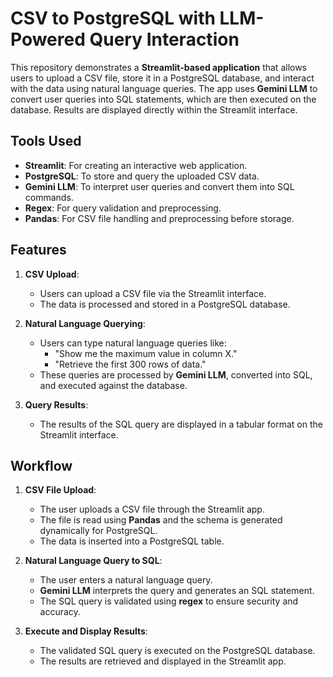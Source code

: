 # CSV to PostgreSQL with LLM-Powered Query Interaction

This repository demonstrates a **Streamlit-based application** that allows users to upload a CSV file, store it in a PostgreSQL database, and interact with the data using natural language queries. The app uses **Gemini LLM** to convert user queries into SQL statements, which are then executed on the database. Results are displayed directly within the Streamlit interface.

## Tools Used
- **Streamlit**: For creating an interactive web application.
- **PostgreSQL**: To store and query the uploaded CSV data.
- **Gemini LLM**: To interpret user queries and convert them into SQL commands.
- **Regex**: For query validation and preprocessing.
- **Pandas**: For CSV file handling and preprocessing before storage.

## Features
1. **CSV Upload**:
   - Users can upload a CSV file via the Streamlit interface.
   - The data is processed and stored in a PostgreSQL database.
   
2. **Natural Language Querying**:
   - Users can type natural language queries like:
     - "Show me the maximum value in column X."
     - "Retrieve the first 300 rows of data."
   - These queries are processed by **Gemini LLM**, converted into SQL, and executed against the database.

3. **Query Results**:
   - The results of the SQL query are displayed in a tabular format on the Streamlit interface.

## Workflow
1. **CSV File Upload**:
   - The user uploads a CSV file through the Streamlit app.
   - The file is read using **Pandas** and the schema is generated dynamically for PostgreSQL.
   - The data is inserted into a PostgreSQL table.

2. **Natural Language Query to SQL**:
   - The user enters a natural language query.
   - **Gemini LLM** interprets the query and generates an SQL statement.
   - The SQL query is validated using **regex** to ensure security and accuracy.

3. **Execute and Display Results**:
   - The validated SQL query is executed on the PostgreSQL database.
   - The results are retrieved and displayed in the Streamlit app.
